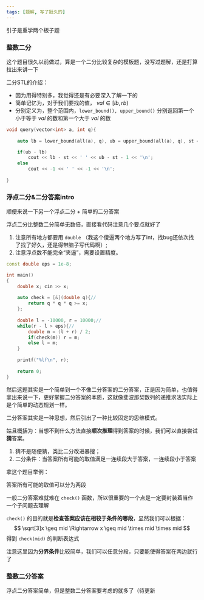 ```yaml
---
tags: [题解, 写了挺久的]
---
```






引子是重学两个板子题



### 整数二分

这个题目很久以前做过，算是一个二分比较复杂的模板题，没写过题解，还是打算拉出来讲一下







二分STL的介绍：

- 因为用得特别多，我觉得还是有必要深入了解一下的
- 简单记忆为，对于我们要找的值， $val \in [lb, rb)$ 
- 分别定义为，整个范围内，`lower_bound(), upper_bound()` 分别返回第一个小于等于 $val$ 的数和第一个大于 $val$ 的数



```c++
void query(vector<int> a, int q){
    
    auto lb = lower_bound(all(a), q), ub = upper_bound(all(a), q), st = a.begin();

    if(ub - lb)
        cout << lb - st << ' ' << ub - st - 1 << '\n';
    else 
        cout << -1 << ' ' << -1 << '\n';
    
}
```





### 浮点二分&二分答案intro

顺便来说一下另一个浮点二分 + 简单的二分答案



浮点二分比整数二分简单无数倍，直接看代码注意几个要点就好了

1. 注意所有地方都要用 `double` （我这个傻逼两个地方写了int，找bug还依次找了找了好久，还是得带脑子写代码啊）;
2. 注意浮点数不能完全“夹逼”，需要设置精度。

```c++
const double eps = 1e-8;

int main()
{
    double x; cin >> x;
    
    auto check = [&](double q){//
        return q * q * q >= x;
    };
    
    double l = -10000, r = 10000;//
    while(r - l > eps){//
        double m = (l + r) / 2;
        if(check(m)) r = m;
        else l = m;
    }
    
    printf("%lf\n", r);
    
    return 0;
}

```



然后这题其实是一个简单到一个不像二分答案的二分答案，正是因为简单，也值得拿出来说一下，更好掌握二分答案的本质，这就像斐波那契数列的递推求法实际上是个简单的动态规划一样。



二分答案其实是一种思想，然后引出了一种比较固定的思维模式。



姑且概括为：当想不到什么方法直接**顺次推理**得到答案的时候，我们可以直接尝试**猜**答案。

1. 猜不是随便猜，类比二分改进暴搜；
2. 二分条件：当答案所有可能的取值满足一连续段大于答案，一连续段小于答案



拿这个题目举例：

答案所有可能的取值可以分为两段

一般二分答案难就难在 `check()` 函数，所以很重要的一个点是一定要封装着当作一个子问题去理解

`check()` 的目的就是**检查答案应该在相较于条件的哪段**，显然我们可以根据：
$$
\sqrt[3]x \geq mid \Rightarrow x \geq mid \times mid \times mid
$$
得到 `check(mid)` 的判断表达式

注意这里因为**分界条件**比较简单，我们可以任意分段，只要能使得答案在两边就行了



### 整数二分答案

浮点二分答案简单，但是整数二分答案要考虑的就多了（待更新
